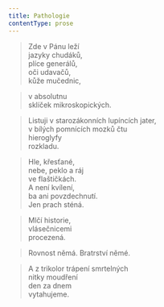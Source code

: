 ```yaml
---
title: Pathologie
contentType: prose
---
```


> Zde v Pánu leží  
> jazyky chudáků,  
> plíce generálů,  
> oči udavačů,  
> kůže mučednic,

  

> v absolutnu  
> sklíček mikroskopických.

  

> Listuji v starozákonních lupíncích jater,  
> v bílých pomnících mozků čtu  
> hieroglyfy  
> rozkladu.

  

> Hle, křesťané,  
> nebe, peklo a ráj  
> ve flaštičkách.  
> A není kvílení,  
> ba ani povzdechnutí.  
> Jen prach sténá.

  

> Mlčí historie,  
> vlásečnicemi  
> procezená.

  

> Rovnost němá. Bratrství němé.

  

> A z trikolor trápení smrtelných  
> nitky moudření  
> den za dnem  
> vytahujeme.
